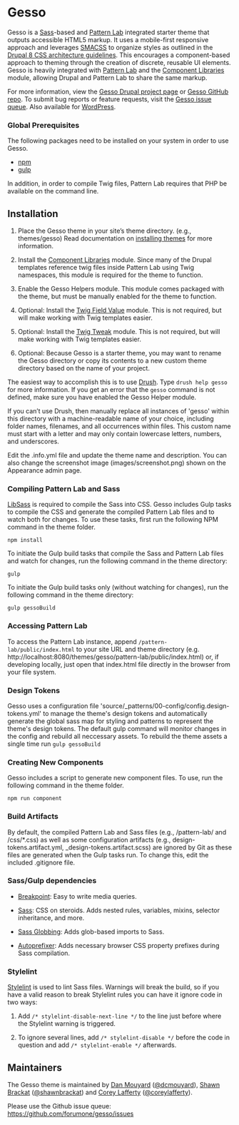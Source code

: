 # Gesso

Gesso is a [Sass](http://sass-lang.com/)-based and [Pattern Lab](https://patternlab.io) integrated starter theme that outputs
accessible HTML5 markup. It uses a mobile-first responsive approach and
leverages [SMACSS](https://smacss.com/) to organize styles as outlined in the
[Drupal 8 CSS architecture guidelines](https://www.drupal.org/node/1887918).
This encourages a component-based approach to theming through the creation of
discrete, reusable UI elements. Gesso is heavily integrated with
[Pattern Lab](http://patternlab.io/) and the
[Component Libraries](https://www.drupal.org/project/components) module,
allowing Drupal and Pattern Lab to share the same markup.

For more information, view the
[Gesso Drupal project page](https://drupal.org/project/gesso/) or
[Gesso GitHub repo](https://github.com/forumone/gesso).
To submit bug reports or feature requests, visit the
[Gesso issue queue](https://github.com/forumone/gesso/issues).
Also available for [WordPress](https://github.com/forumone/gesso-wp).

### Global Prerequisites

The following packages need to be installed on your system in order to use
Gesso.

- [npm](https://www.npmjs.com/get-npm)
- [gulp](https://gulpjs.com/docs/en/getting-started/quick-start)

In addition, in order to compile Twig files, Pattern Lab requires that PHP be available on the command line.

## Installation

1. Place the Gesso theme in your site’s theme directory. (e.g.,
   themes/gesso) Read documentation on
   [installing themes](https://drupal.org/getting-started/install-contrib/themes)
   for more information.

2. Install the
   [Component Libraries](https://www.drupal.org/project/components) module.
   Since many of the Drupal templates reference twig files inside Pattern Lab using
   Twig namespaces, this module is required for the theme to function.

3. Enable the Gesso Helpers module. This module comes packaged with the theme,
   but must be manually enabled for the theme to function.

4. Optional: Install the
   [Twig Field Value](https://www.drupal.org/project/twig_field_value) module.
   This is not required, but will make working with Twig templates easier.

5. Optional: Install the
   [Twig Tweak](https://www.drupal.org/project/twig_tweak) module.
   This is not required, but will make working with Twig templates easier.

6. Optional: Because Gesso is a starter theme, you may want to rename the
   Gesso directory or copy its contents to a new custom theme directory based on
   the name of your project.

The easiest way to accomplish this is to use
[Drush](https://github.com/drush-ops/drush).
Type `drush help gesso` for more information. If you get an error that the
`gesso` command is not defined, make sure you have enabled the Gesso Helper
module.

If you can’t use Drush, then manually replace all instances of 'gesso'
within this directory with a machine-readable name of your choice, including
folder names, filenames, and all occurrences within files. This custom name must
start with a letter and may only contain lowercase letters, numbers, and
underscores.

Edit the .info.yml file and update the theme name and description. You can also
change the screenshot image (images/screenshot.png) shown on the Appearance
admin page.

### Compiling Pattern Lab and Sass

[LibSass](http://sass-lang.com/libsass) is required to compile the Sass into
CSS. Gesso includes Gulp tasks to compile the CSS and generate the compiled
Pattern Lab files and to watch both for changes. To use these tasks, first run
the following NPM command in the theme folder.

```
npm install
```

To initiate the Gulp build tasks that compile the Sass and Pattern Lab files and watch for changes, run the following command in the theme directory:

```
gulp
```

To initiate the Gulp build tasks only (without watching for changes), run the following command in the theme directory:

```
gulp gessoBuild
```

### Accessing Pattern Lab

To access the Pattern Lab instance, append `/pattern-lab/public/index.html` to your site URL and theme directory (e.g. http://localhost:8080/themes/gesso/pattern-lab/public/index.html) or, if developing locally, just open that index.html file directly in the browser from your file system.


### Design Tokens
Gesso uses a configuration file 'source/_patterns/00-config/config.design-tokens.yml' to manage the theme's design tokens and automatically generate the global sass map for styling and patterns to represent the theme's design tokens. The default gulp command will monitor changes in the config and rebuild all neccessary assets. To rebuild the theme assets a single time run `gulp gessoBuild`


### Creating New Components

Gesso includes a script to generate new component files. To use, run the
following command in the theme folder.

```
npm run component
```

### Build Artifacts

By default, the compiled Pattern Lab and Sass files (e.g., /pattern-lab/
and /css/*.css) as well as some configuration artifacts (e.g., design-tokens.artifact.yml,
_design-tokens.artifact.scss) are ignored by Git as these files are generated when
the Gulp tasks run. To change this, edit the included .gitignore file.

### Sass/Gulp dependencies

- [Breakpoint](http://breakpoint-sass.com): Easy to write media queries.

- [Sass](http://sass-lang.com): CSS on steroids. Adds nested rules, variables,
  mixins, selector inheritance, and more.

- [Sass Globbing](https://github.com/mikevercoelen/gulp-sass-glob): Adds
  glob-based imports to Sass.

- [Autoprefixer](https://github.com/postcss/autoprefixer): Adds necessary
  browser CSS property prefixes during Sass compilation.

### Stylelint

[Stylelint](https://stylelint.io/) is used to lint Sass files. Warnings will
break the build, so if you have a valid reason to break Stylelint rules you can
have it ignore code in two ways:

1. Add `/* stylelint-disable-next-line */` to the line just before where the
   Stylelint warning is triggered.

2. To ignore several lines, add `/* stylelint-disable */` before the code in
   question and add `/* stylelint-enable */` afterwards.

## Maintainers

The Gesso theme is maintained by [Dan Mouyard](https://drupal.org/u/dcmouyard)
([@dcmouyard](http://twitter.com/dcmouyard)),
[Shawn Brackat](https://drupal.org/u/bkny_139)
([@shawnbrackat](http://twitter.com/shawnbrackat)) and
[Corey Lafferty](https://drupal.org/u/clafferty)
([@coreylafferty](http://twitter.com/coreylafferty)).

Please use the Github issue queue: https://github.com/forumone/gesso/issues
